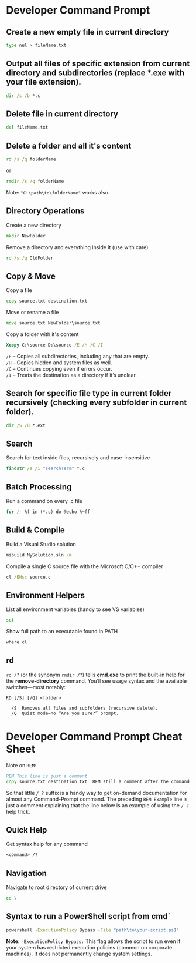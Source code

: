 # Developer Command Prompt

## Create a new empty file in current directory

```cmd
type nul > fileName.txt
```

## Output all files of specific extension from current directory and subdirectories (replace \*.exe with your file extension).

```cmd
dir /s /b *.c
```

## Delete file in current directory

```cmd
del fileName.txt
```

## Delete a folder and all it's content

```cmd
rd /s /q folderName
```

or

```cmd
rmdir /s /q folderName
```

Note: `"C:\path\to\folderName"` works also.

## Directory Operations

Create a new directory

```cmd
mkdir NewFolder
```

Remove a directory and everything inside it (use with care)

```cmd
rd /s /q OldFolder
```

## Copy & Move

Copy a file

```cmd
copy source.txt destination.txt
```

Move or rename a file

```cmd
move source.txt NewFolder\source.txt
```

Copy a folder with it's content
```cmd
Xcopy C:\source D:\source /E /H /C /I
```

`/E` – Copies all subdirectories, including any that are empty.\
`/H` – Copies hidden and system files as well.\
`/C` – Continues copying even if errors occur.\
`/I` – Treats the destination as a directory if it’s unclear.

## Search for specific file type in current folder recursively (checking every subfolder in current folder).

```cmd
dir /S /B *.ext
```

## Search

Search for text inside files, recursively and case-insensitive

```cmd
findstr /s /i "searchTerm" *.c
```

## Batch Processing

Run a command on every .c file

```cmd
for /r %f in (*.c) do @echo %~ff
```

## Build & Compile

Build a Visual Studio solution

```cmd
msbuild MySolution.sln /m
```

Compile a single C source file with the Microsoft C/C++ compiler

```cmd
cl /EHsc source.c
```

## Environment Helpers

List all environment variables (handy to see VS variables)

```cmd
set
```

Show full path to an executable found in PATH

```cmd
where cl
```

## rd

`rd /?` (or the synonym `rmdir /?`) tells **cmd.exe** to print the built-in help for the **remove-directory** command. You’ll see usage syntax and the available switches—most notably:

```
RD [/S] [/Q] <folder>

  /S  Removes all files and subfolders (recursive delete).
  /Q  Quiet mode—no “Are you sure?” prompt.
```

# Developer Command Prompt Cheat Sheet

Note on `REM`:

```cmd
REM This line is just a comment
copy source.txt destination.txt  REM still a comment after the command
```

So that little `/ ?` suffix is a handy way to get on-demand documentation for almost any Command-Prompt command.
The preceding `REM Example` line is just a comment explaining that the line below is an example of using the `/ ?` help trick.

## Quick Help

Get syntax help for any command

```cmd
<command> /?
```

## Navigation

Navigate to root directory of current drive

```cmd
cd \
```

## Syntax to run a PowerShell script from cmd`

```cmd
powershell -ExecutionPolicy Bypass -File "path\to\your-script.ps1"
```

**Note:** `-ExecutionPolicy Bypass:`
This flag allows the script to run even if your system has restricted execution policies (common on corporate machines). It does not permanently change system settings.
